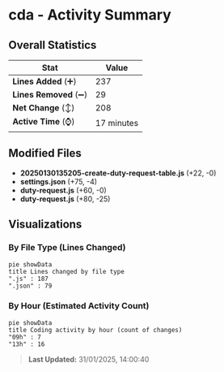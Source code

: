 # cda - Activity Summary 

## Overall Statistics

| Stat                   | Value                                                             |
| ---------------------- | ----------------------------------------------------------------- |
| **Lines Added** (➕)   | 237                                          |
| **Lines Removed** (➖) | 29                                        |
| **Net Change** (↕)    | 208                |
| **Active Time** (⌚)   | 17 minutes |


## Modified Files
- **20250130135205-create-duty-request-table.js** (+22, -0)
- **settings.json** (+75, -4)
- **duty-request.js** (+60, -0)
- **duty-request.js** (+80, -25)

## Visualizations

### By File Type (Lines Changed)

```mermaid
pie showData
title Lines changed by file type
".js" : 187
".json" : 79
```

### By Hour (Estimated Activity Count)

```mermaid
pie showData
title Coding activity by hour (count of changes)
"09h" : 7
"13h" : 16
```


> **Last Updated:** 31/01/2025, 14:00:40